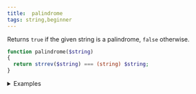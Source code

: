 ```yaml
---
title:  palindrome
tags: string,beginner
---
```


Returns `true` if the given string is a palindrome, `false` otherwise.

```php
function palindrome($string)
{
  return strrev($string) === (string) $string;
}
```

<details>
<summary>Examples</summary>

```php
palindrome('racecar'); // true
palindrome(2221222); // true
```

</details>
